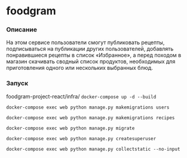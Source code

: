 # foodgram
### Описание
На этом сервисе пользователи смогут публиковать рецепты, подписываться на публикации других пользователей, добавлять понравившиеся рецепты в список «Избранное», а перед походом в магазин скачивать сводный список продуктов, необходимых для приготовления одного или нескольких выбранных блюд.
### Запуск
foodgram-project-react/infra/
`docker-compose up -d --build`

`docker-compose exec web python manage.py makemigrations users`

`docker-compose exec web python manage.py makemigrations recipes`

`docker-compose exec web python manage.py migrate`

`docker-compose exec web python manage.py createsuperuser`

`docker-compose exec web python manage.py collectstatic --no-input`